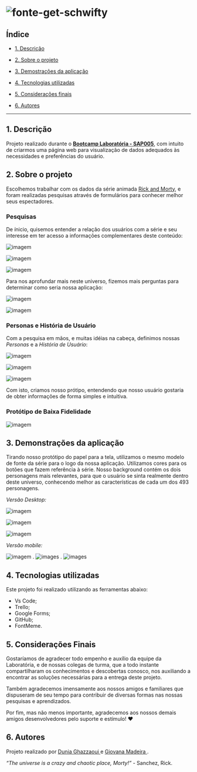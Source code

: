 # <img src="https://fontmeme.com/permalink/201123/53b8d097d367015de6c0a5b7391d0d7c.png" alt="fonte-get-schwifty">

## Índice 

* [1. Descrição](#1-descrição)

* [2. Sobre o projeto](#2-sobre-o-projeto)
  
* [3. Demostrações da aplicação](#3-demonstrações-da-aplicação)
* [4. Tecnologias utilizadas](#4-tecnologias-utilizadas)
* [5. Considerações finais](#5-consideracoes-finais)

* [6. Autores](#6-autores)

***

## 1. Descrição

Projeto realizado durante o [**Bootcamp Laboratória - SAP005**]("http://laboratoria.la"), com intuito de criarmos uma página web para visualização de dados adequados às necessidades e preferências do usuário.

## 2. Sobre o projeto

Escolhemos trabalhar com os dados da série animada [Rick and Morty](https://pt.wikipedia.org/wiki/Rick_and_Morty), e foram realizadas pesquisas através de formulários para conhecer melhor seus espectadores.

### Pesquisas

De ínicio, quisemos entender a relação dos usuários com a série e seu interesse em ter acesso a informações complementares deste conteúdo:

![imagem](images-readme/graficos/grafico-gosto-serie.png)

![imagem](images-readme/graficos/grafico-teor-filosofico.png)

![imagem](images-readme/graficos/grafico-relevancia.png)

Para nos aprofundar mais neste universo, fizemos mais perguntas para determinar como seria nossa aplicação:

![imagem](images-readme/graficos/grafico-interesse-de-pesquisa.png)

![imagem](images-readme/graficos/grafico-modo-exibicao.png)

### Personas e História de Usuário

Com a pesquisa em mãos, e muitas idéias na cabeça, definimos nossas _*Personas*_ e a *História de Usuário*:

![imagem](images-readme/persona/diego.jpeg)

![imagem](images-readme/persona/michelle.jpeg)

![imagem](images-readme/historia-de-usuario/historia-de-usuario.jpeg)

Com isto, criamos nosso prótipo, entendendo que nosso usuário gostaria de obter informações de forma simples e intuitiva.

### Protótipo de Baixa Fidelidade

![imagem](images-readme/telas/versaoFinal.jpeg)

## 3. Demonstrações da aplicação

Tirando nosso protótipo do papel para a tela, utilizamos o mesmo modelo de fonte da série para o logo da nossa aplicação. Utilizamos cores para os botões que fazem referência à série. Nosso background contém os dois personagens mais relevantes, para que o usuário se sinta realmente dentro deste universo, conhecendo melhor as características de cada um dos 493 personagens.

*Versão Desktop:*

![imagem](images-readme/telas/tela1.jpeg)

![imagem](images-readme/telas/tela2.jpeg)

![imagem](images-readme/telas/card2.jpeg)


*Versão mobile:*

![imagem](images-readme/telas/tela3.jpeg)
.
![images](images-readme/telas/card.jpeg)
.
![images](images-readme/telas/card1.jpeg)


## 4. Tecnologias utilizadas

 Este projeto foi realizado utilizando as ferramentas abaixo:
  * Vs Code;
  * Trello;
  * Google Forms;
  * GitHub;
  * FontMeme.


## 5. Considerações Finais 

Gostaríamos de agradecer todo empenho e auxílio da equipe da Laboratória, e de nossas colegas de turma, que a todo instante compartilharam os conhecimentos e descobertas conosco, nos auxiliando a encontrar as soluções necessárias para a entrega deste projeto.

Também agradecemos imensamente aos nossos amigos e familiares que dispuseram de seu tempo para contribuir de diversas formas nas nossas pesquisas e aprendizados.

Por fim, mas não menos importante, agradecemos aos nossos demais amigos desenvolvedores pelo suporte e estímulo! :heart:

## 6. Autores

Projeto realizado por <a href="http://github.com/dunia07" target="_blank"> Dunia Ghazzaoui </a> e <a href="http://github.com/giomadeira" target="_blank"> Giovana Madeira </a>.



*“The universe is a crazy and chaotic place, Morty!”* - Sanchez, Rick.
